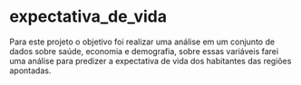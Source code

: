 # expectativa_de_vida
Para este projeto o objetivo foi realizar uma análise em um conjunto de dados sobre saúde, economia e demografia, sobre essas variáveis farei uma análise para predizer a expectativa de vida dos habitantes das regiões apontadas. 
